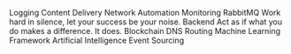 Logging Content Delivery Network Automation Monitoring RabbitMQ Work hard in silence, let your success be your noise. Backend Act as if what you do makes a difference. It does. Blockchain DNS Routing Machine Learning Framework Artificial Intelligence Event Sourcing
